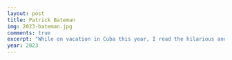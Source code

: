 ```yaml
---
layout: post
title: Patrick Bateman
img: 2023-bateman.jpg
comments: true
excerpt: "While on vacation in Cuba this year, I read the hilarious and disturbing horror dark comedy novel <em>American Psycho</em> by Bret Easton Ellis. It's probably now my favorite book of all time. I got attached to Patrick Bateman and had to draw him as a wolf in a suit because that's what he is. I tried making him look generic yet conventionally attractive, and he ended up looking sort of like Ted Bundy, which is appropriate. If I were to redraw this or draw him as a human I would of course make him tan, give him amber eyes, and probably thinner eyebrows. Pay no mind to the poorly drawn attire as I had no internet and couldn't look up any references LMAO I can't believe I'm now this guy's age." 
year: 2023
---
```

